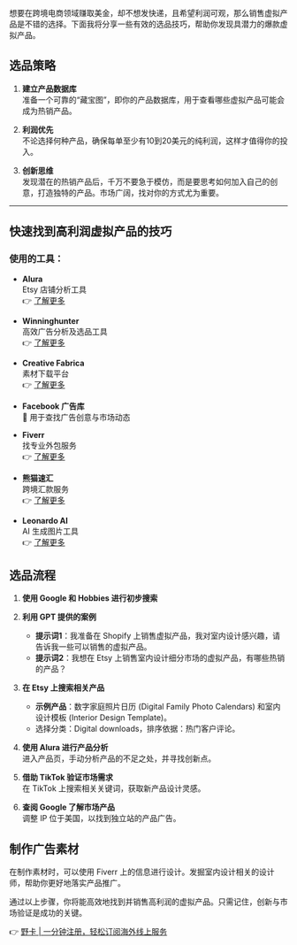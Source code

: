 想要在跨境电商领域赚取美金，却不想发快递，且希望利润可观，那么销售虚拟产品是不错的选择。下面我将分享一些有效的选品技巧，帮助你发现具潜力的爆款虚拟产品。

## 选品策略

1. **建立产品数据库**  
   准备一个可靠的“藏宝图”，即你的产品数据库，用于查看哪些虚拟产品可能会成为热销产品。

2. **利润优先**  
   不论选择何种产品，确保每单至少有10到20美元的纯利润，这样才值得你的投入。

3. **创新思维**  
   发现潜在的热销产品后，千万不要急于模仿，而是要思考如何加入自己的创意，打造独特的产品。市场广阔，找对你的方式尤为重要。

---

## 快速找到高利润虚拟产品的技巧

### 使用的工具：

- **Alura**  
  Etsy 店铺分析工具  
  👉 [了解更多](https://bit.ly/4dctEvy)

- **Winninghunter**  
  高效广告分析及选品工具  
  👉 [了解更多](https://bit.ly/3yioCON)

- **Creative Fabrica**  
  素材下载平台  
  👉 [了解更多](https://bit.ly/3Wh38v4)

- **Facebook 广告库**  
  📌 用于查找广告创意与市场动态

- **Fiverr**  
  找专业外包服务  
  👉 [了解更多](https://bit.ly/4c9cttG)

- **熊猫速汇**  
  跨境汇款服务  
  👉 [了解更多](https://bit.ly/3LSmArX)

- **Leonardo AI**  
  AI 生成图片工具  
  👉 [了解更多](https://bit.ly/3yTr0LO)

## 选品流程

1. **使用 Google 和 Hobbies 进行初步搜索**  
2. **利用 GPT 提供的案例**  
   - **提示词1**：我准备在 Shopify 上销售虚拟产品，我对室内设计感兴趣，请告诉我一些可以销售的虚拟产品。
   - **提示词2**：我想在 Etsy 上销售室内设计细分市场的虚拟产品，有哪些热销的产品？

3. **在 Etsy 上搜索相关产品**  
   - **示例产品**：数字家庭照片日历 (Digital Family Photo Calendars) 和室内设计模板 (Interior Design Template)。
   - 选择分类：Digital downloads，排序依据：热门客户评论。

4. **使用 Alura 进行产品分析**  
   进入产品页，手动分析产品的不足之处，并寻找创新点。

5. **借助 TikTok 验证市场需求**  
   在 TikTok 上搜索相关关键词，获取新产品设计灵感。

6. **查阅 Google 了解市场产品**  
   调整 IP 位于美国，以找到独立站的产品广告。

## 制作广告素材

在制作素材时，可以使用 Fiverr 上的信息进行设计。发掘室内设计相关的设计师，帮助你更好地落实产品推广。

通过以上步骤，你将能高效地找到并销售高利润的虚拟产品。只需记住，创新与市场验证是成功的关键。

👉 [野卡 | 一分钟注册，轻松订阅海外线上服务](https://bit.ly/bewildcard)